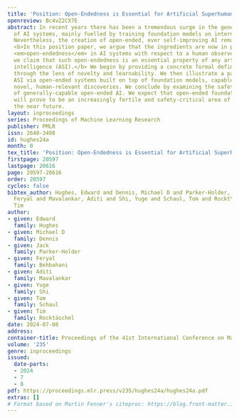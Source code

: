 ```yaml
---
title: 'Position: Open-Endedness is Essential for Artificial Superhuman Intelligence'
openreview: Bc4vZ2CX7E
abstract: In recent years there has been a tremendous surge in the general capabilities
  of AI systems, mainly fuelled by training foundation models on internet-scale data.
  Nevertheless, the creation of open-ended, ever self-improving AI remains elusive.
  <b>In this position paper, we argue that the ingredients are now in place to achieve
  <em>open-endedness</em> in AI systems with respect to a human observer. Furthermore,
  we claim that such open-endedness is an essential property of any artificial superhuman
  intelligence (ASI).</b> We begin by providing a concrete formal definition of open-endedness
  through the lens of novelty and learnability. We then illustrate a path towards
  ASI via open-ended systems built on top of foundation models, capable of making
  novel, human-relevant discoveries. We conclude by examining the safety implications
  of generally-capable open-ended AI. We expect that open-ended foundation models
  will prove to be an increasingly fertile and safety-critical area of research in
  the near future.
layout: inproceedings
series: Proceedings of Machine Learning Research
publisher: PMLR
issn: 2640-3498
id: hughes24a
month: 0
tex_title: 'Position: Open-Endedness is Essential for Artificial Superhuman Intelligence'
firstpage: 20597
lastpage: 20616
page: 20597-20616
order: 20597
cycles: false
bibtex_author: Hughes, Edward and Dennis, Michael D and Parker-Holder, Jack and Behbahani,
  Feryal and Mavalankar, Aditi and Shi, Yuge and Schaul, Tom and Rockt\"{a}schel,
  Tim
author:
- given: Edward
  family: Hughes
- given: Michael D
  family: Dennis
- given: Jack
  family: Parker-Holder
- given: Feryal
  family: Behbahani
- given: Aditi
  family: Mavalankar
- given: Yuge
  family: Shi
- given: Tom
  family: Schaul
- given: Tim
  family: Rocktäschel
date: 2024-07-08
address:
container-title: Proceedings of the 41st International Conference on Machine Learning
volume: '235'
genre: inproceedings
issued:
  date-parts:
  - 2024
  - 7
  - 8
pdf: https://proceedings.mlr.press/v235/hughes24a/hughes24a.pdf
extras: []
# Format based on Martin Fenner's citeproc: https://blog.front-matter.io/posts/citeproc-yaml-for-bibliographies/
---
```

